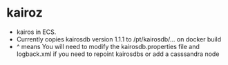# kairoz
* kairos in ECS.  
* Currently copies kairosdb version 1.1.1 to /pt/kairosdb/... on docker build
* ^ means You will need to modify the kairosdb.properties file and logback.xml if you need to repoint kairosdbs or add a casssandra node

